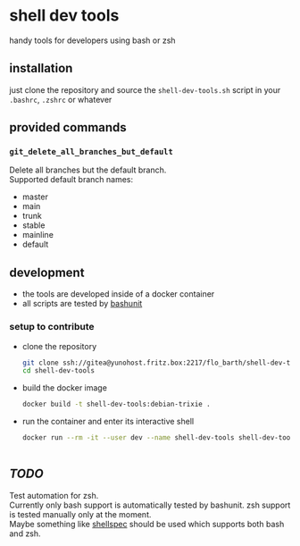 # shell dev tools

handy tools for developers using bash or zsh

## installation

just clone the repository and source the `shell-dev-tools.sh` script in your `.bashrc`, `.zshrc` or whatever

## provided commands

### `git_delete_all_branches_but_default`

Delete all branches but the default branch. <br>
Supported default branch names:

* master
* main
* trunk
* stable
* mainline
* default

## development

* the tools are developed inside of a docker container
* all scripts are tested by [bashunit](https://github.com/TypedDevs/bashunit)

### setup to contribute

* clone the repository

    ```bash
    git clone ssh://gitea@yunohost.fritz.box:2217/flo_barth/shell-dev-tools.git
    cd shell-dev-tools
    ```

* build the docker image

    ```bash
    docker build -t shell-dev-tools:debian-trixie .
    ```
* run the container and enter its interactive shell

    ```bash
    docker run --rm -it --user dev --name shell-dev-tools shell-dev-tools:debian-trixie
      
    ```

## _TODO_

Test automation for zsh. <br>
Currently only bash support is automatically tested by bashunit.
zsh support is tested manually only at the moment. <br>
Maybe something like [shellspec](https://github.com/shellspec/shellspec) should be used which supports both bash and zsh.

